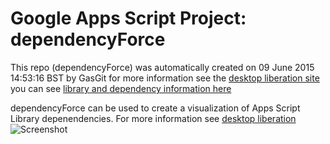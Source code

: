 # Google Apps Script Project: dependencyForce
This repo (dependencyForce) was automatically created on 09 June 2015 14:53:16 BST by GasGit
for more information see the [desktop liberation site](http://ramblings.mcpher.com/Home/excelquirks/drivesdk/gettinggithubready "desktop liberation")
you can see [library and dependency information here](dependencies.md)

dependencyForce can be used to create a visualization of Apps Script Library depenendencies. For more information see [desktop liberation](http://ramblings.mcpher.com/Home/excelquirks/drivesdk/vizdependencies)
![Screenshot](https://googledrive.com/host/0B92ExLh4POiZfkZsSDMwaHZUV3hneWdEbVV5aWVqenpWNjYtc29oYUZyYzVKVE50eFBMQm8/vizgas.png)
